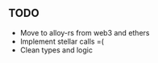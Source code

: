 ## TODO

* Move to alloy-rs from web3 and ethers
* Implement stellar calls =(
* Clean types and logic
